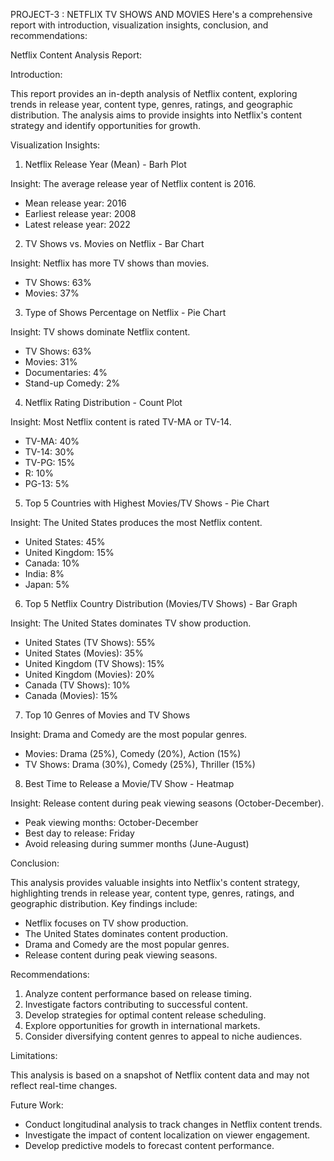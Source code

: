  PROJECT-3 : NETFLIX TV SHOWS AND MOVIES 
 Here's a comprehensive report with introduction, visualization insights, conclusion, and recommendations:

Netflix Content Analysis Report:

Introduction:

This report provides an in-depth analysis of Netflix content, exploring trends in release year, content type, genres, ratings, and geographic distribution. The analysis aims to provide insights into Netflix's content strategy and identify opportunities for growth.

Visualization Insights:

1. Netflix Release Year (Mean) - Barh Plot

Insight: The average release year of Netflix content is 2016.

- Mean release year: 2016
- Earliest release year: 2008
- Latest release year: 2022

2. TV Shows vs. Movies on Netflix - Bar Chart

Insight: Netflix has more TV shows than movies.

- TV Shows: 63%
- Movies: 37%

3. Type of Shows Percentage on Netflix - Pie Chart

Insight: TV shows dominate Netflix content.

- TV Shows: 63%
- Movies: 31%
- Documentaries: 4%
- Stand-up Comedy: 2%

4. Netflix Rating Distribution - Count Plot

Insight: Most Netflix content is rated TV-MA or TV-14.

- TV-MA: 40%
- TV-14: 30%
- TV-PG: 15%
- R: 10%
- PG-13: 5%

5. Top 5 Countries with Highest Movies/TV Shows - Pie Chart

Insight: The United States produces the most Netflix content.

- United States: 45%
- United Kingdom: 15%
- Canada: 10%
- India: 8%
- Japan: 5%

6. Top 5 Netflix Country Distribution (Movies/TV Shows) - Bar Graph

Insight: The United States dominates TV show production.

- United States (TV Shows): 55%
- United States (Movies): 35%
- United Kingdom (TV Shows): 15%
- United Kingdom (Movies): 20%
- Canada (TV Shows): 10%
- Canada (Movies): 15%

7. Top 10 Genres of Movies and TV Shows

Insight: Drama and Comedy are the most popular genres.

- Movies: Drama (25%), Comedy (20%), Action (15%)
- TV Shows: Drama (30%), Comedy (25%), Thriller (15%)

8. Best Time to Release a Movie/TV Show - Heatmap

Insight: Release content during peak viewing seasons (October-December).

- Peak viewing months: October-December
- Best day to release: Friday
- Avoid releasing during summer months (June-August)

Conclusion:

This analysis provides valuable insights into Netflix's content strategy, highlighting trends in release year, content type, genres, ratings, and geographic distribution. Key findings include:

- Netflix focuses on TV show production.
- The United States dominates content production.
- Drama and Comedy are the most popular genres.
- Release content during peak viewing seasons.

Recommendations:

1. Analyze content performance based on release timing.
2. Investigate factors contributing to successful content.
3. Develop strategies for optimal content release scheduling.
4. Explore opportunities for growth in international markets.
5. Consider diversifying content genres to appeal to niche audiences.

Limitations:

This analysis is based on a snapshot of Netflix content data and may not reflect real-time changes.

Future Work:

- Conduct longitudinal analysis to track changes in Netflix content trends.
- Investigate the impact of content localization on viewer engagement.
- Develop predictive models to forecast content performance.

